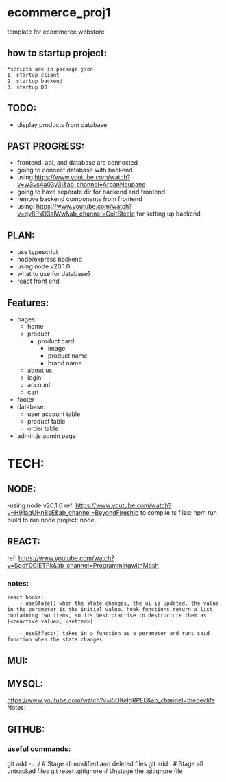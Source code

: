 # ecommerce_proj1

template for ecommerce webstore

## how to startup project:

    *scripts are in package.json
    1. startup client
    2. startup backend
    3. startup DB

## TODO:

-   display products from database

## PAST PROGRESS:

-   frontend, api, and database are connected
-   going to connect database with backend
-   using https://www.youtube.com/watch?v=w3vs4a03y3I&ab_channel=ArpanNeupane
-   going to have seperate dir for backend and frontend
-   remove backend components from frontend
-   using: https://www.youtube.com/watch?v=qy8PxD3alWw&ab_channel=ColtSteele for setting up backend

## PLAN:

-   use typescript
-   node/express backend
-   using node v20.1.0
-   what to use for database?
-   react front end

## Features:

-   pages:
    -   home
    -   product
        -   product card:
            -   image
            -   product name
            -   brand name
    -   about us
    -   login
    -   account
    -   cart
-   footer
-   database:
    -   user account table
    -   product table
    -   order table
-   admin.js admin page

# TECH:

## NODE:

-using node v20.1.0
ref: https://www.youtube.com/watch?v=H91aqUHn8sE&ab_channel=BeyondFireship
to compile ts files: npm run build
to run node project: node .

## REACT:

ref: https://www.youtube.com/watch?v=SqcY0GlETPk&ab_channel=ProgrammingwithMosh

### notes:

    react hooks:
        - useState() when the state changes, the ui is updated. the value in the perameter is the initial value. hook functions return a list containing two items, so its best practise to destructure them as [<reactive value>, <setter>]

        - useEffect() takes in a function as a perameter and runs said function when the state changes

## MUI:

## MYSQL:

https://www.youtube.com/watch?v=i5OKeIgRPEE&ab_channel=thedevlife
Notes:

## GITHUB:

### useful commands:

git add -u :/ # Stage all modified and deleted files
git add . # Stage all untracked files
git reset .gitignore # Unstage the .gitignore file
